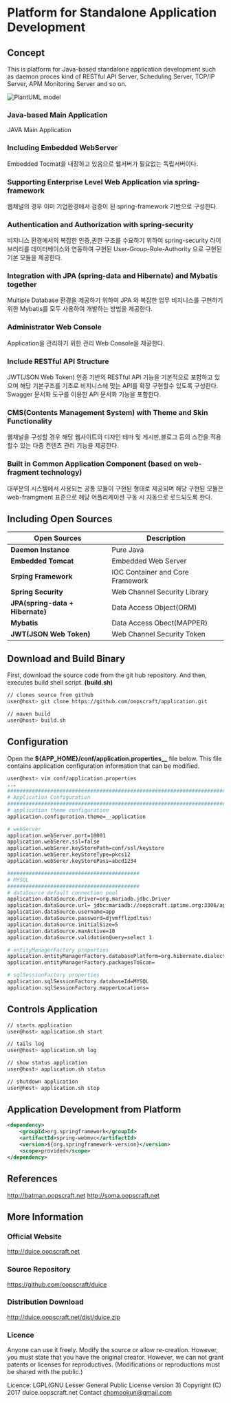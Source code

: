 # Platform for Standalone Application Development

## Concept
This is platform for Java-based standalone application development such as daemon proces kind of RESTful API Server, Scheduling Server, TCP/IP Server, APM Monitoring Server and so on.

![PlantUML model](http://www.plantuml.com/plantuml/png/XLAnZXGn3Etz5QwHHlGfLYT1GmKI9Q884-yHQP8CjdC88VwTTIQUPMckSlBUi_qSvqaqilQo0MZMZN0dlZOkkJxZXxSV0Rwy-OhBSi5tMwQgS8I0dxYj98ATC-RgxAJnflzC_4ACmHHBYXf1D2ev_XiGH-aBbbQpDWRqKt3Hy2OEtomzQBJjWb6HQi9szPmjNmd-_ElaVTJuBGe5Tta7qZnXsucZvbO5fa_kTMsbn9g6Ly-nWXCF9mZecD7NRDoFJlpB2GF4VBfC6yhm2_UHB5TeerN398zt0nmbSJbvG1VEYFjSXxP3kxDDv3rSZelRcw_rK7iu3cUEtwckBP4SLpJpGZx1epBHeMIIlgdZzwPEs7eCGFjMdSMskLgS0picsfW4Krlbn9YKCxsGOAMV1pKvj3Qaw_TWS2-swN4V1fv9IsE26LyVovN_Z-KuBcS_ix9uJm7mjXVxuV14DVMo_GK0)



### Java-based Main Application 
JAVA Main Application

### Including Embedded WebServer
Embedded Tocmat을 내장하고 있음으로 웹서버가 필요없는 독립서버이다.

### Supporting Enterprise Level Web Application via spring-framework
웹채널의 경우 이미 기업환경에서 검증이 된 spring-framework 기반으로 구성한다.

### Authentication and Authorization with spring-security
비지니스 환경에서의 복잡한 인증,권한 구조를 수요하기 위하여 spring-security 라이브러리를 데이터베이스와 연동하여 구현된 User-Group-Role-Authority 으로 구현된 기본 모듈을 제공한다.

### Integration with JPA (spring-data and Hibernate) and  Mybatis together
Multiple Database 환경을 제공하기 위하여 JPA 와 복잡한 업무 비지니스를 구현하기 위한 Mybatis를 모두 사용하여 개발하는 방법을 제공한다.

### Administrator Web Console
Application을 관리하기 위한 관리 Web Console을 제공한다.

### Include RESTful API Structure
JWT(JSON Web Token) 인증 기반의 RESTful API 기능을 기본적으로 포함하고 있으며 해당 기본구조를 기초로 비지니스에 맞는 API를 확장 구현할수 있도록 구성한다.
Swagger 문서화 도구를 이용한 API 문서화 기능을 포함한다.

### CMS(Contents Management System) with Theme and Skin Functionality
웹채널을 구성할 경우 해당 웹사이트의 디자인 테마 및 게시판,블로그 등의 스킨을 적용할수 있는 다중 컨텐츠 관리 기능을 제공한다. 

### Built in Common Application Component (based on web-fragment technology)
대부분의 시스템에서 사용되는 공통 모듈이 구현된 형태로 제공되며 해당 구현된 모듈은 web-framgment 표준으로 해당 어플리케이션 구동 시 자동으로 로드되도록 한다.


## Including Open Sources
| Open Sources     						| Description      							|
|-------------------------------------- |------------------------------------------ |
| **Daemon Instance**					| Pure Java      							|
| **Embedded Tomcat**					| Embedded Web Server      					|
| **Srping Framework**				| IOC Container and Core Framework    	 	|
| **Spring Security**      			| Web Channel Security Library           	|
| **JPA(spring-data + Hibernate)**	| Data Access Object(ORM)           		|
| **Mybatis**   						| Data Access Obect(MAPPER)           		|
| **JWT(JSON Web Token)**				| Web Channel Security Token           		|


## Download and Build Binary
First, download the source code from the git hub repository.
And then, executes build shell script. **__(build.sh)__**
```bash
// clones source from github
user@host> git clone https://github.com/oopscraft/application.git

// maven build
user@host> build.sh
```


## Configuration
Open the **${APP_HOME}/conf/application.properties__** file below.
This file contains application configuration information that can be modified.
```bash
user@host> vim conf/application.properties
...
################################################################################
# Application Configuration
################################################################################
# application theme configuration
application.configuration.theme=__application

# webServer
application.webServer.port=10001
application.webSerer.ssl=false
application.webSerer.keyStorePath=conf/ssl/keystore
application.webSerer.keyStoreType=pkcs12
application.webSerer.keyStorePass=abcd1234

###########################################
# MYSQL
########################################### 
# dataSource default connection pool
application.dataSource.driver=org.mariadb.jdbc.Driver
application.dataSource.url= jdbc:mariadb://oopscraft.iptime.org:3306/app
application.dataSource.username=app
application.dataSource.password=djvmfflzpdltus!
application.dataSource.initialSize=5
application.dataSource.maxActive=10
application.dataSource.validationQuery=select 1

# entityManagerFactory properties
application.entityManagerFactory.databasePlatform=org.hibernate.dialect.MySQLDialect
application.entityManagerFactory.packagesToScan=

# sqlSessionFactory properties
application.sqlSessionFactory.databaseId=MYSQL
application.sqlSessionFactory.mapperLocations=
```


## Controls Application
```bash
// starts application
user@host> application.sh start

// tails log 
user@host> application.sh log

// show status application
user@host> application.sh status

// shutdown application
user@host> application.sh stop
```


## Application Development from Platform
```xml
<dependency>
    <groupId>org.springframework</groupId>
    <artifactId>spring-webmvc</artifactId>
    <version>${org.springframework-version}</version>
    <scope>provided</scope>
</dependency>
```


## References
http://batman.oopscraft.net
http://soma.oopscraft.net


## More Information
### Official Website
http://duice.oopscraft.net

### Source Repository
https://github.com/oopscraft/duice

### Distribution Download
http://duice.oopscraft.net/dist/duice.zip

### Licence
Anyone can use it freely. Modify the source or allow re-creation. However, you must state that you have the original creator. However, we can not grant patents or licenses for reproductives. (Modifications or reproductions must be shared with the public.)

Licence: LGPL(GNU Lesser General Public License version 3) Copyright (C) 2017 duice.oopscraft.net Contact chomookun@gmail.com
